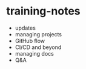 # training-notes

- updates
- managing projects
- GitHub flow
- CI/CD and beyond
- managing docs
- Q&A
